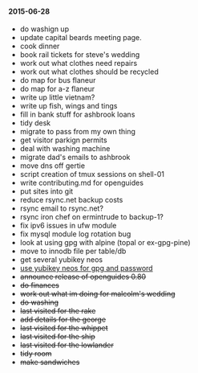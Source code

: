 #### 2015-06-28 ####

- do washign up
- update capital beards meeting page.
- cook dinner
- book rail tickets for steve's wedding
- work out what clothes need repairs
- work out what clothes should be recycled
- do map for bus flaneur
- do map for a-z flaneur
- write up little vietnam?
- write up fish, wings and tings
- fill in bank stuff for ashbrook loans
- tidy desk
- migrate to pass from my own thing
- get visitor parkign permits
- deal with washing machine
- migrate dad's emails to ashbrook
- move dns off gertie
- script creation of tmux sessions on shell-01
- write contributing.md for openguides
- put sites into git
- reduce rsync.net backup costs
- rsync email to rsync.net?
- rsync iron chef on ermintrude to backup-1?
- fix ipv6 issues in ufw module
- fix mysql module log rotation bug
- look at using gpg with alpine (topal or ex-gpg-pine)
- move to innodb file per table/db
- get several yubikey neos
- [use yubikey neos for gpg and password](http://viccuad.me/blog/secure-yourself-part-1-airgapped-computer-and-GPG-smartcards/) 
- ~~announce release of openguides 0.80~~
- ~~do finances~~
- ~~work out what im doing for malcolm's wedding~~
- ~~do washing~~
- ~~last visited for the rake~~
- ~~add details for the george~~
- ~~last visited for the whippet~~
- ~~last visited for the ship~~
- ~~last visited for the lowlander~~
- ~~tidy room~~
- ~~make sandwiches~~
